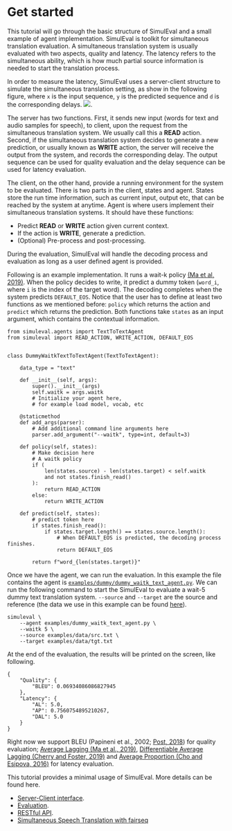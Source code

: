 # Get started

This tutorial will go through the basic structure of SimulEval and a small example of agent implementation. SimulEval is toolkit for simultaneous translation evaluation. A simultaneous translation system is usually evaluated with two aspects, quality and latency. The latency refers to the simultaneous ability, which is how much partial source information is needed to start the translation process.

In order to measure the latency, SimulEval uses a server-client structure to simulate the simultaneous translation setting, as show in the following figure, where `x` is the input sequence, `y` is the predicted sequence and `d` is the corresponding delays.
![](architecture.png).

The server has two functions.
First, it sends new input (words for text and audio samples for speech), to client, upon the request from the simultaneous translation system.
We usually call this a **READ** action.
Second, if the simultaneous translation system decides to generate a new prediction, or usually known as **WRITE** action, the server will receive the output from the system, and records the corresponding delay.
The output sequence can be used for quality evaluation and the delay sequence can be used for latency evaluation.

The client, on the other hand, provide a running environment for the system to be evaluated.
There is two parts in the client, states and agent.
States store the run time information, such as current input, output etc,
that can be reached by the system at anytime.
Agent is where users implement their simultaneous translation systems.
It should have these functions:
- Predict **READ** or **WRITE** action given current context.
- If the action is **WRITE**, generate a prediction.
- (Optional) Pre-process and post-processing.

During the evaluation, SimulEval will handle the decoding process and evaluation as long as a user defined agent is provided.

Following is an example implementation. It runs a wait-k policy [(Ma et al, 2019)](https://www.aclweb.org/anthology/P19-1289.pdf). When the policy decides to write, it predict a dummy token (`word_i`, where `i` is the index of the target word). The decoding completes when the system predicts `DEFAULT_EOS`.
Notice that the user has to define at least two functions as we mentioned before: `policy` which returns the action and `predict` which returns the prediction.
Both functions take `states` as an input argument, which contains the contextual information.
```
from simuleval.agents import TextToTextAgent
from simuleval import READ_ACTION, WRITE_ACTION, DEFAULT_EOS


class DummyWaitkTextToTextAgent(TextToTextAgent):

    data_type = "text"

    def __init__(self, args):
        super().__init__(args)
        self.waitk = args.waitk
        # Initialize your agent here,
		# for example load model, vocab, etc

    @staticmethod
    def add_args(parser):
        # Add additional command line arguments here
        parser.add_argument("--waitk", type=int, default=3)

    def policy(self, states):
        # Make decision here
		# A waitk policy
        if (
			len(states.source) - len(states.target) < self.waitk
			and not states.finish_read()
		):
            return READ_ACTION
        else:
            return WRITE_ACTION

    def predict(self, states):
        # predict token here
        if states.finish_read():
            if states.target.length() == states.source.length():
				# When DEFAULT_EOS is predicted, the decoding process finishes.
                return DEFAULT_EOS

        return f"word_{len(states.target)}"
```

Once we have the agent, we can run the evaluation.
In this example the file contains the agent is [`examples/dummy/dummy_waitk_text_agent.py`](../examples/dummy/dummy_waitk_text_agent.py).
We can run the following command to start the SimulEval to evaluate a wait-5 dummy text translation system. `--source` and `--target` are the source and reference (the data we use in this example can be found [here](../examples/data)).
```
simuleval \
	--agent examples/dummy_waitk_text_agent.py \
	--waitk 5 \
	--source examples/data/src.txt \
	--target examples/data/tgt.txt
```

At the end of the evaluation, the results will be printed on the screen, like following.
```
{
    "Quality": {
        "BLEU": 0.06934086086827945
    },
    "Latency": {
        "AL": 5.0,
        "AP": 0.7560754895210267,
        "DAL": 5.0
    }
}
```
Right now we support BLEU (Papineni et al., 2002; [Post, 2018](https://www.aclweb.org/anthology/W18-6319/)) for quality evaluation; [Average Lagging (Ma et al., 2019)](https://www.aclweb.org/anthology/P19-1289.pdf), [Differentiable Average Lagging (Cherry and Foster, 2019)](https://arxiv.org/abs/1906.00048) and [Average Proportion (Cho and Esipova, 2016)](https://arxiv.org/abs/1606.02012) for latency evaluation.

This tutorial provides a minimal usage of SimulEval.
More details can be found here.
- [Server-Client interface](./server_client.md).
- [Evaluation](./evaluation.md).
- [RESTful API](./restful_api.md).
- [Simultaneous Speech Translation with fairseq](https://github.com/pytorch/fairseq/blob/master/examples/speech_to_text/docs/simulst_mustc_example.md)
